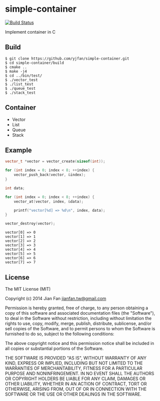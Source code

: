 # simple-container
[![Build Status](https://travis-ci.org/yjfan/simple-container.svg)](https://travis-ci.org/yjfan/simple-container)

Implement container in C

## Build
```
$ git clone https://github.com/yjfan/simple-container.git
$ cd simple-container/build
$ cmake ..
$ make -j4
$ cd ../bin/test/
$ ./vector_test
$ ./list_test
$ ./queue_test
$ ./stack_test
```

## Container
- Vector
- List
- Queue
- Stack

## Example
```cpp
vector_t *vector = vector_create(sizeof(int));

for (int index = 0; index < 8; ++index) {
    vector_push_back(vector, &index);
}

int data;

for (int index = 0; index < 8; ++index) {
    vector_at(vector, index, &data);

    printf("vector[%d] => %d\n", index, data);
}

vector_destroy(vector);
```

```
vector[0] => 0
vector[1] => 1
vector[2] => 2
vector[3] => 3
vector[4] => 4
vector[5] => 5
vector[6] => 6
vector[7] => 7
```

## License
The MIT License (MIT)

Copyright (c) 2014 Jian Fan <jianfan.tw@gmail.com>

Permission is hereby granted, free of charge, to any person obtaining a copy
of this software and associated documentation files (the "Software"), to deal
in the Software without restriction, including without limitation the rights
to use, copy, modify, merge, publish, distribute, sublicense, and/or sell
copies of the Software, and to permit persons to whom the Software is
furnished to do so, subject to the following conditions:

The above copyright notice and this permission notice shall be included in all
copies or substantial portions of the Software.

THE SOFTWARE IS PROVIDED "AS IS", WITHOUT WARRANTY OF ANY KIND, EXPRESS OR
IMPLIED, INCLUDING BUT NOT LIMITED TO THE WARRANTIES OF MERCHANTABILITY,
FITNESS FOR A PARTICULAR PURPOSE AND NONINFRINGEMENT. IN NO EVENT SHALL THE
AUTHORS OR COPYRIGHT HOLDERS BE LIABLE FOR ANY CLAIM, DAMAGES OR OTHER
LIABILITY, WHETHER IN AN ACTION OF CONTRACT, TORT OR OTHERWISE, ARISING FROM,
OUT OF OR IN CONNECTION WITH THE SOFTWARE OR THE USE OR OTHER DEALINGS IN THE
SOFTWARE.
